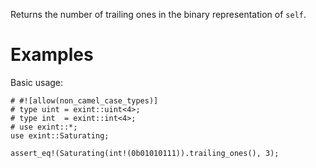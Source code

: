 Returns the number of trailing ones in the binary representation of `self`.

# Examples

Basic usage:

```
# #![allow(non_camel_case_types)]
# type uint = exint::uint<4>;
# type int  = exint::int<4>;
# use exint::*;
use exint::Saturating;

assert_eq!(Saturating(int!(0b01010111)).trailing_ones(), 3);
```
